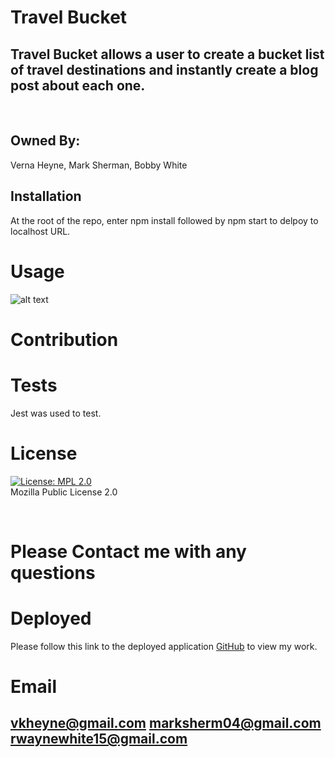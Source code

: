 # Travel Bucket

  ## Travel Bucket allows a user to create a bucket list of travel destinations and instantly create a blog post about each one.

  <br>
  
  ## Owned By:
  Verna Heyne, Mark Sherman, Bobby White

  ## Installation
  At the root of the repo, enter npm install followed by npm start to delpoy to localhost URL.

  # Usage
  ![alt text](assets/images/)
  
  # Contribution
  

  # Tests
  Jest was used to test.
  
  # License
  [![License: MPL 2.0](https://img.shields.io/badge/License-MPL%202.0-brightgreen.svg)](https://opensource.org/licenses/MPL-2.0)
  <br>
  Mozilla Public License 2.0
  
  <br>

  # Please Contact me with any questions

  # Deployed
  Please follow this link to the deployed application [GitHub](https://github.com/marksherm04) to view my work.
  
  # Email
  ## vkheyne@gmail.com marksherm04@gmail.com rwaynewhite15@gmail.com 
